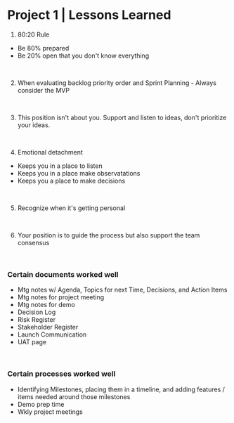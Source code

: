# Project 1 | Lessons Learned

1. 80:20 Rule
- Be 80% prepared
- Be 20% open that you don't know everything

<br>

2. When evaluating backlog priority order and Sprint Planning - Always consider the MVP

<br>

3. This position isn't about you. Support and listen to ideas, don't prioritize your ideas.

<br>

4. Emotional detachment 
- Keeps you in a place to listen
- Keeps you in a place make observatations
- Keeps you a place to make decisions

<br>

5. Recognize when it's getting personal

<br>

6. Your position is to guide the process but also support the team consensus

<br>

### Certain documents worked well
- Mtg notes w/ Agenda, Topics for next Time, Decisions, and Action Items
- Mtg notes for project meeting
- Mtg notes for demo
- Decision Log
- Risk Register
- Stakeholder Register
- Launch Communication
- UAT page

<br>

### Certain processes worked well
- Identifying Milestones, placing them in a timeline, and adding features / items needed around those milestones
- Demo prep time
- Wkly project meetings